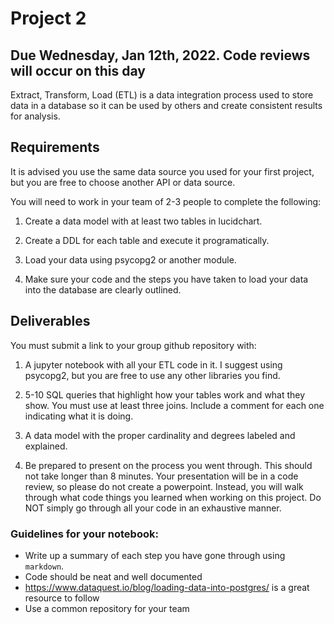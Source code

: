 # Project 2

## Due Wednesday, Jan 12th, 2022. Code reviews will occur on this day

Extract, Transform, Load (ETL) is a data integration process used to store data in a database so it can be used
by others and create consistent results for analysis. 

## Requirements

It is advised you use the same data source you used for your first project, but you are free to choose another API or data source. 

You will need to work in your team of 2-3 people to complete the following:

1. Create a data model with at least two tables in lucidchart.

2. Create a DDL for each table and execute it programatically. 

3. Load your data using psycopg2 or another module.

4. Make sure your code and the steps you have taken to load your data into the database are clearly outlined. 

## Deliverables

You must submit a link to your group github repository with:

1. A jupyter notebook with all your ETL code in it. I suggest using psycopg2, but you are free to use any other libraries you find.

2. 5-10 SQL queries that highlight how your tables work and what they show. You must use at least three joins. Include a comment for each one indicating what it is doing.

3. A data model with the proper cardinality and degrees labeled and explained.

4. Be prepared to present on the process you went through. This should not take longer than 8 minutes. Your presentation will be in a code review, 
so please do not create a powerpoint. Instead, you will walk through what code things you learned when working on this project. Do NOT simply go through all your code in an exhaustive manner. 


### Guidelines for your notebook:

- Write up a summary of each step you have gone through using `markdown`. 
- Code should be neat and well documented 
- https://www.dataquest.io/blog/loading-data-into-postgres/ is a great resource to follow
- Use a common repository for your team
